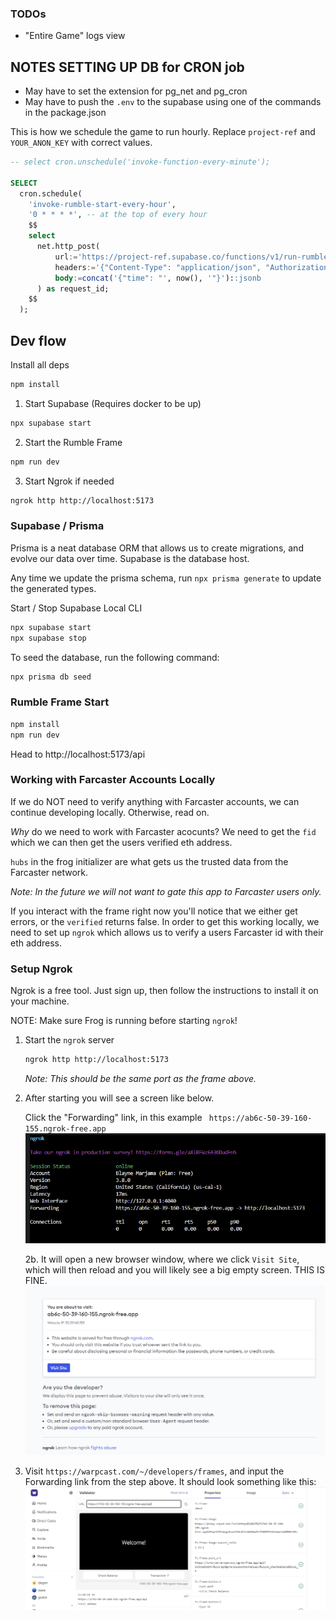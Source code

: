 ### TODOs

- "Entire Game" logs view

## NOTES SETTING UP DB for CRON job
- May have to set the extension for pg_net and pg_cron
- May have to push the `.env` to the supabase using one of the commands in the package.json

This is how we schedule the game to run hourly. Replace `project-ref` and `YOUR_ANON_KEY` with correct values.
```sql
-- select cron.unschedule('invoke-function-every-minute');

SELECT
  cron.schedule(
    'invoke-rumble-start-every-hour',
    '0 * * * *', -- at the top of every hour
    $$
    select
      net.http_post(
          url:='https://project-ref.supabase.co/functions/v1/run-rumble-hourly',
          headers:='{"Content-Type": "application/json", "Authorization": "Bearer YOUR_ANON_KEY"}'::jsonb,
          body:=concat('{"time": "', now(), '"}')::jsonb
      ) as request_id;
    $$
  );
```

## Dev flow

Install all deps

```bash
npm install
```

1. Start Supabase (Requires docker to be up)
```bash
npx supabase start
```

2. Start the Rumble Frame
```bash
npm run dev
```

3. Start Ngrok if needed
```bash
ngrok http http://localhost:5173
```

### Supabase / Prisma

Prisma is a neat database ORM that allows us to create migrations, and evolve our data over time.
Supabase is the database host.

Any time we update the prisma schema, run `npx prisma generate` to update the generated types.

Start / Stop Supabase Local CLI

```bash
npx supabase start
npx supabase stop
```

To seed the database, run the following command:
```bash
npx prisma db seed
```


### Rumble Frame Start
```bash
npm install
npm run dev
```

Head to http://localhost:5173/api

### Working with Farcaster Accounts Locally

If we do NOT need to verify anything with Farcaster accounts, we can continue developing locally. Otherwise, read on.

_Why_ do we need to work with Farcaster acocunts? We need to get the `fid` which we can then get the users verified eth address.

`hubs` in the frog initializer are what gets us the trusted data from the Farcaster network.

_Note: In the future we will not want to gate this app to Farcaster users only._

If you interact with the frame right now you'll notice that we either get errors, or the `verified` returns false.
In order to get this working locally, we need to set up `ngrok` which allows us to verify a users Farcaster id with their eth address.

### Setup Ngrok

Ngrok is a free tool. Just sign up, then follow the instructions to install it on your machine.

NOTE: Make sure Frog is running before starting `ngrok`!

1. Start the `ngrok` server

    ```bash
    ngrok http http://localhost:5173
    ```
    _Note: This should be the same port as the frame above._

2. After starting you will see a screen like below. 
    
    Click the "Forwarding" link, in this example ` https://ab6c-50-39-160-155.ngrok-free.app`
    ![Ngrok Example1](docs/images/ngrok1.png)

    2b. It will open a new browser window, where we click `Visit Site`, which will then reload and you will likely see a big empty screen. THIS IS FINE.
    ![Ngrok Example2](docs/images/ngrok2.png)

3. Visit `https://warpcast.com/~/developers/frames`, and input the Forwarding link from the step above. It should look something like this:
    ![Ngrok Example3](docs/images/ngrok3.png)